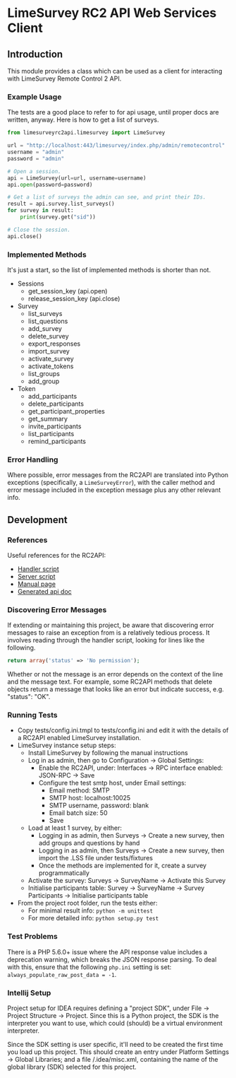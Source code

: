 # LimeSurvey RC2 API Web Services Client


## Introduction

This module provides a class which can be used as a client for interacting with LimeSurvey Remote Control 2 API.


### Example Usage

The tests are a good place to refer to for api usage, until proper docs are written, anyway. Here is how to get a list of surveys.

```python
from limesurveyrc2api.limesurvey import LimeSurvey

url = "http://localhost:443/limesurvey/index.php/admin/remotecontrol"
username = "admin"
password = "admin"

# Open a session.
api = LimeSurvey(url=url, username=username)
api.open(password=password)

# Get a list of surveys the admin can see, and print their IDs.
result = api.survey.list_surveys()
for survey in result:
    print(survey.get("sid"))

# Close the session.
api.close()
```

### Implemented Methods

It's just a start, so the list of implemented methods is shorter than not.

- Sessions
  + get_session_key (api.open)
  + release_session_key (api.close)
- Survey
  + list_surveys
  + list_questions
  + add_survey
  + delete_survey
  + export_responses
  + import_survey
  + activate_survey
  + activate_tokens
  + list_groups
  + add_group
- Token
  + add_participants
  + delete_participants
  + get_participant_properties
  + get_summary
  + invite_participants
  + list_participants
  + remind_participants


### Error Handling

Where possible, error messages from the RC2API are translated into Python exceptions (specifically, a `LimeSurveyError`), with the caller method and error message included in the exception message plus any other relevant info.



## Development


### References

Useful references for the RC2API:

- [Handler script](https://github.com/LimeSurvey/LimeSurvey/blob/master/application/helpers/remotecontrol/remotecontrol_handle.php)
- [Server script](https://github.com/LimeSurvey/LimeSurvey/blob/master/application/libraries/LSjsonRPCServer.php)
- [Manual page](https://manual.limesurvey.org/RemoteControl_2_API)
- [Generated api doc](https://api.limesurvey.org/classes/remotecontrol_handle.html)


### Discovering Error Messages

If extending or maintaining this project, be aware that discovering error messages to raise an exception from is a relatively tedious process. It involves reading through the handler script, looking for lines like the following.

```php
return array('status' => 'No permission');
```

Whether or not the message is an error depends on the context of the line and the message text. For example, some RC2API methods that delete objects return a message that looks like an error but indicate success, e.g. "status": "OK".


### Running Tests

- Copy tests/config.ini.tmpl to tests/config.ini and edit it with the details of a RC2API enabled LimeSurvey installation.
- LimeSurvey instance setup steps:
  - Install LimeSurvey by following the manual instructions
  - Log in as admin, then go to Configuration -> Global Settings:
    - Enable the RC2API, under: Interfaces -> RPC interface enabled: JSON-RPC -> Save
    - Configure the test smtp host, under Email settings:
      - Email method: SMTP
      - SMTP host: localhost:10025
      - SMTP username, password: blank
      - Email batch size: 50
      - Save
  - Load at least 1 survey, by either:
    - Logging in as admin, then Surveys -> Create a new survey, then add groups and questions by hand
    - Logging in as admin, then Surveys -> Create a new survey, then import the .LSS file under tests/fixtures
    - Once the methods are implemented for it, create a survey programmatically
  - Activate the survey: Surveys -> SurveyName -> Activate this Survey
  - Initialise participants table: Survey -> SurveyName -> Survey Participants -> Initialise participants table
- From the project root folder, run the tests either:
  - For minimal result info: `python -m unittest`
  - For more detailed info: `python setup.py test`


### Test Problems

There is a PHP 5.6.0+ issue where the API response value includes a deprecation warning, which breaks the JSON response parsing. To deal with this, ensure that the following `php.ini` setting is set: `always_populate_raw_post_data = -1`.


### Intellij Setup

Project setup for IDEA requires defining a "project SDK", under File -> Project Structure -> Project. Since this is a Python project, the SDK is the interpreter you want to use, which could (should) be a virtual environment interpreter.

Since the SDK setting is user specific, it'll need to be created the first time you load up this project. This should create an entry under Platform Settings -> Global Libraries; and a file /.idea/misc.xml, containing the name of the global library (SDK) selected for this project.
